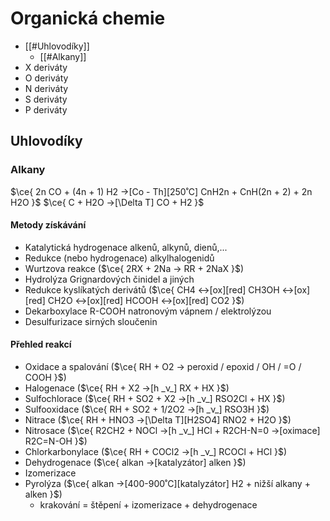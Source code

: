 # Organická chemie

- [[#Uhlovodíky]]
	- [[#Alkany]]
- X deriváty
- O deriváty
- N deriváty
- S deriváty
- P deriváty

## Uhlovodíky

### Alkany

$\ce{ 2n CO + (4n + 1) H2  ->[Co - Th][250˚C] CnH2n + CnH(2n + 2) + 2n H2O }$
$\ce{ C + H2O  ->[\Delta T] CO + H2 }$

#### Metody získávání

- Katalytická hydrogenace alkenů, alkynů, dienů,...
- Redukce (nebo hydrogenace) alkylhalogenidů
- Wurtzova reakce  ($\ce{ 2RX + 2Na  -> RR + 2NaX }$)
- Hydrolýza Grignardových činidel a jiných
- Redukce kyslíkatých derivátů ($\ce{ CH4 <->[ox][red] CH3OH <->[ox][red] CH2O <->[ox][red] HCOOH <->[ox][red] CO2 }$)
- Dekarboxylace R-COOH natronovým vápnem / elektrolýzou
- Desulfurizace sirných sloučenin

#### Přehled reakcí

- Oxidace a spalování ($\ce{ RH + O2 -> peroxid / epoxid / OH / =O / COOH }$)
- Halogenace ($\ce{ RH + X2 ->[h _ν_]  RX + HX }$)
- Sulfochlorace ($\ce{ RH + SO2 + X2 ->[h _ν_]  RSO2Cl + HX }$)
- Sulfooxidace ($\ce{ RH + SO2 + 1/2O2 ->[h _ν_]  RSO3H }$)
- Nitrace ($\ce{ RH + HNO3 ->[\Delta T][H2SO4]  RNO2 + H2O }$)
- Nitrosace ($\ce{ R2CH2 + NOCl ->[h _ν_]  HCl + R2CH-N=0 ->[oximace] R2C=N-OH }$)
- Chlorkarbonylace ($\ce{ RH + COCl2 ->[h _ν_]  RCOCl + HCl }$)
- Dehydrogenace ($\ce{ alkan ->[katalyzátor]  alken }$)
- Izomerizace 
- Pyrolýza ($\ce{ alkan ->[400-900˚C][katalyzátor] H2 + nižší alkany + alken }$)
	- krakování = štěpení + izomerizace + dehydrogenace